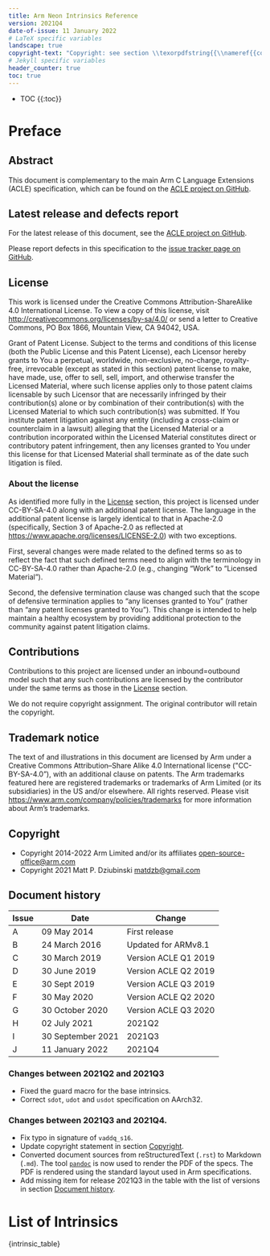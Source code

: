 ```yaml
---
title: Arm Neon Intrinsics Reference
version: 2021Q4
date-of-issue: 11 January 2022
# LaTeX specific variables
landscape: true
copyright-text: "Copyright: see section \\texorpdfstring{{\\nameref{{copyright}}}}{{Copyright}}."
# Jekyll specific variables
header_counter: true
toc: true
---
```


<!--
SPDX-FileCopyrightText: Copyright 2014-2022 Arm Limited and/or its affiliates <open-source-office@arm.com>
SPDX-FileCopyrightText: Copyright 2021 Matt P. Dziubinski <matdzb@gmail.com>
CC-BY-SA-4.0 AND Apache-Patent-License
See LICENSE.md file for details
-->

<!---
**** Do not remove! ****
The two lines following this comment are necessary
to generate the Table of Contents via Jekyll.
They are automatically removed by the scripts that generate the pdfs.
-->
* TOC
{{:toc}}
# Preface

## Abstract

This document is complementary to the main Arm C Language Extensions
(ACLE) specification, which can be found on the [ACLE project on
GitHub](https://github.com/ARM-software/acle).

## Latest release and defects report

For the latest release of this document, see the [ACLE project on
GitHub](https://github.com/ARM-software/acle).

Please report defects in this specification to the [issue tracker page
on GitHub](https://github.com/ARM-software/acle/issues).

## License

This work is licensed under the Creative Commons Attribution-ShareAlike
4.0 International License. To view a copy of this license, visit
<http://creativecommons.org/licenses/by-sa/4.0/> or send a letter to
Creative Commons, PO Box 1866, Mountain View, CA 94042, USA.

Grant of Patent License. Subject to the terms and conditions of this
license (both the Public License and this Patent License), each Licensor
hereby grants to You a perpetual, worldwide, non-exclusive, no-charge,
royalty-free, irrevocable (except as stated in this section) patent
license to make, have made, use, offer to sell, sell, import, and
otherwise transfer the Licensed Material, where such license applies
only to those patent claims licensable by such Licensor that are
necessarily infringed by their contribution(s) alone or by combination
of their contribution(s) with the Licensed Material to which such
contribution(s) was submitted. If You institute patent litigation
against any entity (including a cross-claim or counterclaim in a
lawsuit) alleging that the Licensed Material or a contribution
incorporated within the Licensed Material constitutes direct or
contributory patent infringement, then any licenses granted to You under
this license for that Licensed Material shall terminate as of the date
such litigation is filed.

### About the license

As identified more fully in the [License](#license) section, this
project is licensed under CC-BY-SA-4.0 along with an additional patent
license. The language in the additional patent license is largely
identical to that in Apache-2.0 (specifically, Section 3 of Apache-2.0
as reflected at <https://www.apache.org/licenses/LICENSE-2.0>) with two
exceptions.

First, several changes were made related to the defined terms so as to
reflect the fact that such defined terms need to align with the
terminology in CC-BY-SA-4.0 rather than Apache-2.0 (e.g., changing
“Work” to “Licensed Material”).

Second, the defensive termination clause was changed such that the scope
of defensive termination applies to “any licenses granted to You”
(rather than “any patent licenses granted to You”). This change is
intended to help maintain a healthy ecosystem by providing additional
protection to the community against patent litigation claims.

## Contributions

Contributions to this project are licensed under an inbound=outbound
model such that any such contributions are licensed by the contributor
under the same terms as those in the [License](#license) section.

We do not require copyright assignment. The original contributor will
retain the copyright.

## Trademark notice

The text of and illustrations in this document are licensed by Arm under
a Creative Commons Attribution–Share Alike 4.0 International license
("CC-BY-SA-4.0”), with an additional clause on patents. The Arm
trademarks featured here are registered trademarks or trademarks of Arm
Limited (or its subsidiaries) in the US and/or elsewhere. All rights
reserved. Please visit <https://www.arm.com/company/policies/trademarks>
for more information about Arm’s trademarks.

## Copyright

* Copyright 2014-2022 Arm Limited and/or its affiliates <open-source-office@arm.com>
* Copyright 2021 Matt P. Dziubinski <matdzb@gmail.com>

## Document history

| Issue | Date              | Change               |
| ----- | ----------------- | -------------------- |
| A     | 09 May 2014       | First release        |
| B     | 24 March 2016     | Updated for ARMv8.1  |
| C     | 30 March 2019     | Version ACLE Q1 2019 |
| D     | 30 June 2019      | Version ACLE Q2 2019 |
| E     | 30 Sept 2019      | Version ACLE Q3 2019 |
| F     | 30 May 2020       | Version ACLE Q2 2020 |
| G     | 30 October 2020   | Version ACLE Q3 2020 |
| H     | 02 July 2021      | 2021Q2               |
| I     | 30 September 2021 | 2021Q3               |
| J     | 11 January 2022   | 2021Q4               |

### Changes between 2021Q2 and 2021Q3

* Fixed the guard macro for the base intrinsics.
* Correct ``sdot``, ``udot`` and ``usdot`` specification on AArch32.

### Changes between 2021Q3 and 2021Q4.

* Fix typo in signature of ``vaddq_s16``.
* Update copyright statement in section [Copyright](#copyright).
* Converted document sources from reStructuredText (`.rst`) to
  Markdown (`.md`). The tool [`pandoc`](https://pandoc.org/) is now
  used to render the PDF of the specs. The PDF is rendered using the
  standard layout used in Arm specifications.
* Add missing item for release 2021Q3 in the table with the list of
  versions in section [Document history](#document-history).

<!---
**** Do not remove! ****
The line following this comment is necessary to generate custom geometry settings
for the intrinsics tables.
It is automatically removed by the scripts that generate the pdfs.
-->
<!--latex_geometry_conf-->

# List of Intrinsics

{intrinsic_table}
